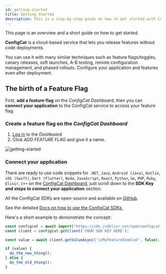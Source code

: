 ```yaml
---
id: getting-started
title: Getting Started
description: This is a step-by-step guide on how to get started with ConfigCat feature flags and on how to implement feature flags in an application.
---
```


This page is an overview and a short guide on how to get started.

**ConfigCat** is a cloud-based service that lets you release features without code deployments.

You can use it with many similar techniques such as feature flags/toggles, canary releases, soft launches, A-B testing, remote configuration management, and phased rollouts. Configure your application and features even after deployment.

## The birth of a Feature Flag

First, **add a feature flag** on the _ConfigCat Dashboard_,
then you can **connect your application** to the ConfigCat service to access your feature flag.

### Create a feature flag on the _ConfigCat Dashboard_

1. <a href="https://app.configcat.com/auth/login" target="_blank">Log in</a> to the _Dashboard_
2. Click _ADD FEATURE FLAG_ and give it a name.

<img src="/docs/assets/getting-started-1.png" className="zoomable" alt="getting-started" />

### Connect your application

There are ready to use code snippets for `.NET`, `Java`, `Android (Java)`, `Kotlin`, `iOS (Swift)`, `Dart (Flutter)`, `Node`, `JavaScript`, `React`, `Python`, `Go`, `PHP`, `Ruby`, `Elixir`, `C++` on the <a href="https://app.configcat.com" target="_blank">ConfigCat Dashboard</a>, just scroll down to the **SDK Key and steps to connect your application** section.

All the ConfigCat SDKs are open-source and available on <a href="https://github.com/configcat" target="_blank">GitHub</a>.

See the detailed [Docs on how to use the ConfigCat SDKs.](/sdk-reference/overview.md)

Here's a short example to demonstrate the concept:

```js
const configcat = await import("https://cdn.jsdelivr.net/npm/configcat-js/+esm");
const client = configcat.getClient('YOUR SDK KEY HERE');

const value = await client.getValueAsync('isMyFeatureEnabled', false);

if (value) {
  do_the_new_thing();
} else {
  do_the_old_thing();
}
```

